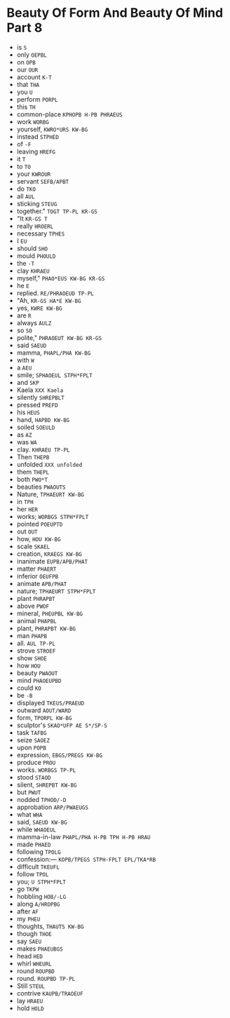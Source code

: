 # Beauty Of Form And Beauty Of Mind Part 8

* is `S`
* only `OEPBL`
* on `OPB`
* our `OUR`
* account `K-T`
* that `THA`
* you `U`
* perform `PORPL`
* this `TH`
* common-place `KPHOPB H-PB PHRAEUS`
* work `WORBG`
* yourself, `KWRO*URS KW-BG`
* instead `STPHED`
* of `-F`
* leaving `HREFG`
* it `T`
* to `TO`
* your `KWROUR`
* servant `SEFB/APBT`
* do `TKO`
* all `AUL`
* sticking `STEUG`
* together." `TOGT TP-PL KR-GS`
* "It `KR-GS T`
* really `HROERL`
* necessary `TPHES`
* I `EU`
* should `SHO`
* mould `PHOULD`
* the `-T`
* clay `KHRAEU`
* myself," `PHAO*EUS KW-BG KR-GS`
* he `E`
* replied. `RE/PHRAOEUD TP-PL`
* "Ah, `KR-GS HA*E KW-BG`
* yes, `KWRE KW-BG`
* are `R`
* always `AULZ`
* so `SO`
* polite," `PHRAOEUT KW-BG KR-GS`
* said `SAEUD`
* mamma, `PHAPL/PHA KW-BG`
* with `W`
* a `AEU`
* smile; `SPHAOEUL STPH*FPLT`
* and `SKP`
* Kaela `XXX Kaela`
* silently `SHREPBLT`
* pressed `PREFD`
* his `HEUS`
* hand, `HAPBD KW-BG`
* soiled `SOEULD`
* as `AZ`
* was `WA`
* clay. `KHRAEU TP-PL`
* Then `THEPB`
* unfolded `XXX unfolded`
* them `THEPL`
* both `PWO*T`
* beauties `PWAOUTS`
* Nature, `TPHAEURT KW-BG`
* in `TPH`
* her `HER`
* works; `WORBGS STPH*FPLT`
* pointed `POEUPTD`
* out `OUT`
* how, `HOU KW-BG`
* scale `SKAEL`
* creation, `KRAEGS KW-BG`
* inanimate `EUPB/APB/PHAT`
* matter `PHAERT`
* inferior `OEUFPB`
* animate `APB/PHAT`
* nature; `TPHAEURT STPH*FPLT`
* plant `PHRAPBT`
* above `PWOF`
* mineral, `PHEUPBL KW-BG`
* animal `PHAPBL`
* plant, `PHRAPBT KW-BG`
* man `PHAPB`
* all. `AUL TP-PL`
* strove `STROEF`
* show `SHOE`
* how `HOU`
* beauty `PWAOUT`
* mind `PHAOEUPBD`
* could `KO`
* be `-B`
* displayed `TKEUS/PRAEUD`
* outward `AOUT/WARD`
* form, `TPORPL KW-BG`
* sculptor's `SKAO*UFP AE S*/SP-S`
* task `TAFBG`
* seize `SAOEZ`
* upon `POPB`
* expression, `EBGS/PREGS KW-BG`
* produce `PROU`
* works. `WORBGS TP-PL`
* stood `STAOD`
* silent, `SHREPBT KW-BG`
* but `PWUT`
* nodded `TPHOD/-D`
* approbation `ARP/PWAEUGS`
* what `WHA`
* said, `SAEUD KW-BG`
* while `WHAOEUL`
* mamma-in-law `PHAPL/PHA H-PB TPH H-PB HRAU`
* made `PHAED`
* following `TPOLG`
* confession:— `KOPB/TPEGS STPH-FPLT EPL/TKA*RB`
* difficult `TKEUFL`
* follow `TPOL`
* you; `U STPH*FPLT`
* go `TKPW`
* hobbling `HOB/-LG`
* along `A/HROPBG`
* after `AF`
* my `PHEU`
* thoughts, `THAUTS KW-BG`
* though `THOE`
* say `SAEU`
* makes `PHAEUBGS`
* head `HED`
* whirl `WHEURL`
* round `ROUPBD`
* round. `ROUPBD TP-PL`
* Still `STEUL`
* contrive `KAUPB/TRAOEUF`
* lay `HRAEU`
* hold `HOLD`
